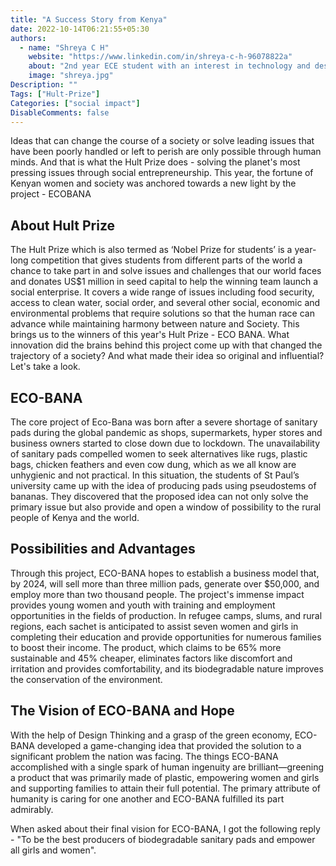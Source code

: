 ```yaml
---
title: "A Success Story from Kenya"
date: 2022-10-14T06:21:55+05:30
authors:
  - name: "Shreya C H"
    website: "https://www.linkedin.com/in/shreya-c-h-96078822a"
    about: "2nd year ECE student with an interest in technology and design. My main hobby includes reading, writing poetry and book reviews, and journaling."
    image: "shreya.jpg"
Description: ""
Tags: ["Hult-Prize"]
Categories: ["social impact"]
DisableComments: false
---
```


Ideas that can change the course of a society or solve leading issues that have been poorly handled or left to perish are only possible through human minds. And that is what the Hult Prize does - solving the planet's most pressing issues through social entrepreneurship. This year, the fortune of Kenyan women and society was anchored towards a new light by the project - ECOBANA

## About Hult Prize

The Hult Prize which is also termed as ‘Nobel Prize for students’ is a year-long competition that gives students from different parts of the world a chance to take part in and solve issues and challenges that our world faces and donates US$1 million in seed capital to help the winning team launch a social enterprise. It covers a wide range of issues including food security, access to clean water, social order, and several other social, economic and environmental problems that require solutions so that the human race can advance while maintaining harmony between nature and Society. This brings us to the winners of this year's Hult Prize - ECO BANA. What innovation did the brains behind this project come up with that changed the trajectory of a society? And what made their idea so original and influential?
Let's take a look.

## ECO-BANA

The core project of Eco-Bana was born after a severe shortage of sanitary pads during the global pandemic as shops, supermarkets, hyper stores and business owners started to close down due to lockdown. The unavailability of sanitary pads compelled women to seek alternatives like rugs, plastic bags, chicken feathers and even cow dung, which as we all know are unhygienic and not practical. In this situation, the students of St Paul’s university came up with the idea of producing pads using pseudostems of bananas. They discovered that the proposed idea can not only solve the primary issue but also provide and open a window of possibility to the rural people of Kenya and the world.

## Possibilities and Advantages

Through this project, ECO-BANA hopes to establish a business model that, by 2024, will sell more than three million pads, generate over $50,000, and employ more than two thousand people. The project's immense impact provides young women and youth with training and employment opportunities in the fields of production. In refugee camps, slums, and rural regions, each sachet is anticipated to assist seven women and girls in completing their education and provide opportunities for numerous families to boost their income. The product, which claims to be 65% more sustainable and 45% cheaper, eliminates factors like discomfort and irritation and provides comfortability, and its biodegradable nature improves the conservation of the environment.

## The Vision of ECO-BANA and Hope

With the help of Design Thinking and a grasp of the green economy, ECO-BANA developed a game-changing idea that provided the solution to a significant problem the nation was facing. The things ECO-BANA accomplished with a single spark of human ingenuity are brilliant—greening a product that was primarily made of plastic, empowering women and girls and supporting families to attain their full potential. The primary attribute of humanity is caring for one another and ECO-BANA fulfilled its part admirably.

When asked about their final vision for ECO-BANA, I got the following reply - "To be the best producers of biodegradable sanitary pads and empower all girls and women".
